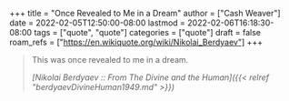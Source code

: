 +++
title = "Once Revealed to Me in a Dream"
author = ["Cash Weaver"]
date = 2022-02-05T12:50:00-08:00
lastmod = 2022-02-06T16:18:30-08:00
tags = ["quote", "quote"]
categories = ["quote"]
draft = false
roam_refs = ["https://en.wikiquote.org/wiki/Nikolai_Berdyaev"]
+++

> This was once revealed to me in a dream.
>
> _[Nikolai Berdyaev :: From The Divine and the Human]({{< relref "berdyaevDivineHuman1949.md" >}})_
